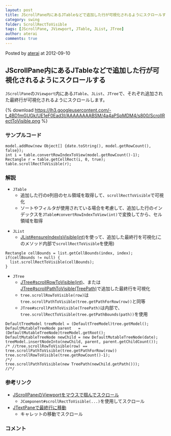 ```yaml
---
layout: post
title: JScrollPane内にあるJTableなどで追加した行が可視化されるようにスクロールする
category: swing
folder: ScrollRectToVisible
tags: [JScrollPane, JViewport, JTable, JList, JTree]
author: aterai
comments: true
---
```


Posted by [aterai](http://terai.xrea.jp/aterai.html) at 2012-09-10

## JScrollPane内にあるJTableなどで追加した行が可視化されるようにスクロールする
`JScrollPane`の`JViewport`内にある`JTable`、`JList`、`JTree`で、それぞれ追加された最終行が可視化されるようにスクロールします。


{% download https://lh3.googleusercontent.com/-t_4BD1mGUGk/UE1eF0Ead3I/AAAAAAAABSM/4a4aPSpMDM4/s800/ScrollRectToVisible.png %}

### サンプルコード
<pre class="prettyprint"><code>model.addRow(new Object[] {date.toString(), model.getRowCount(), false});
int i = table.convertRowIndexToView(model.getRowCount()-1);
Rectangle r = table.getCellRect(i, 0, true);
table.scrollRectToVisible(r);
</code></pre>

### 解説
- `JTable`
    - 追加した行の`0`列目のセル領域を取得して、`scrollRectToVisible`で可視化
    - ソートやフィルタが使用されている場合を考慮して、追加した行のインデックスを`JTable#convertRowIndexToView(int)`で変換してから、セル領域を取得

<!-- dummy comment line for breaking list -->

- `JList`
    - [JList#ensureIndexIsVisible(int)](http://docs.oracle.com/javase/jp/6/api/javax/swing/JList.html#ensureIndexIsVisible%28int%29)を使って、追加した最終行を可視化(このメソッド内部で`scrollRectToVisible`を使用)

<!-- dummy comment line for breaking list -->

<pre class="prettyprint"><code>Rectangle cellBounds = list.getCellBounds(index, index);
if(cellBounds != null) {
  list.scrollRectToVisible(cellBounds);
}
</code></pre>

- `JTree`
    - [JTree#scrollRowToVisible(int)](http://docs.oracle.com/javase/jp/6/api/javax/swing/JTree.html#scrollRowToVisible%28int%29)、または[JTree#scrollPathToVisible(TreePath)](http://docs.oracle.com/javase/jp/6/api/javax/swing/JTree.html#scrollPathToVisible%28javax.swing.tree.TreePath%29)で追加した最終行を可視化
    - `tree.scrollRowToVisible(row)`は `tree.scrollPathToVisible(tree.getPathForRow(row))`と同等
    - `JTree#scrollPathToVisible(TreePath)`は内部で、`tree.scrollRectToVisible(tree.getPathBounds(path))`を使用

<!-- dummy comment line for breaking list -->

<pre class="prettyprint"><code>DefaultTreeModel treeModel = (DefaultTreeModel)tree.getModel();
DefaultMutableTreeNode parent   = (DefaultMutableTreeNode)treeModel.getRoot();
DefaultMutableTreeNode newChild = new DefaultMutableTreeNode(date);
treeModel.insertNodeInto(newChild, parent, parent.getChildCount());
/* //tree.scrollRowToVisible(row) == tree.scrollPathToVisible(tree.getPathForRow(row))
tree.scrollRowToVisible(tree.getRowCount()-1);
/*/
tree.scrollPathToVisible(new TreePath(newChild.getPath()));
//*/
</code></pre>

### 参考リンク
- [JScrollPaneのViewportをマウスで掴んでスクロール](http://terai.xrea.jp/Swing/HandScroll.html)
    - `JComponent#scrollRectToVisible(...)`を使用してスクロール
- [JTextPaneで最終行に移動](http://terai.xrea.jp/Swing/CaretPosition.html)
    - キャレットの移動でスクロール

<!-- dummy comment line for breaking list -->

### コメント
